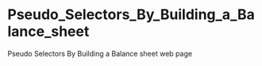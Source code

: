 # Pseudo_Selectors_By_Building_a_Balance_sheet
 Pseudo Selectors By Building a Balance sheet web page

